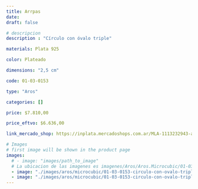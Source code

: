 ```yaml
---
title: Arrpas
date: 
draft: false

# descripcion
description : "Círculo con óvalo triple"

materials: Plata 925

color: Plateado

dimensions: "2,5 cm"

code: 01-03-0153

type: "Aros"

categories: []

price: $7.810,00

price_eftvo: $6.636,00

link_mercado_shop: https://inplata.mercadoshops.com.ar/MLA-1113232943-aros-plata-925-arpas-_JM

# Images
# first image will be shown in the product page
images:
  # - image: "images/path_to_image"
  # La ubicacion de las imagenes es imagenes/Aros/Aros.Microcubic/01-03-0153-arrpas
  - image: "./images/aros/microcubic/01-03-0153-circulo-con-ovalo-triple_a.jpeg"
  - image: "./images/aros/microcubic/01-03-0153-circulo-con-ovalo-triple_b.jpeg"
---
```

